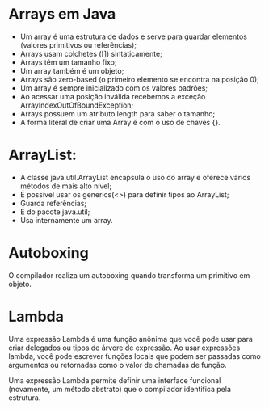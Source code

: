 # Arrays em Java

- Um array é uma estrutura de dados e serve para guardar elementos (valores primitivos ou referências);
- Arrays usam colchetes ([]) sintaticamente;
- Arrays têm um tamanho fixo;
- Um array também é um objeto;
- Arrays são zero-based (o primeiro elemento se encontra na posição 0);
- Um array é sempre inicializado com os valores padrões;
- Ao acessar uma posição inválida recebemos a exceção ArrayIndexOutOfBoundException;
- Arrays possuem um atributo length para saber o tamanho;
- A forma literal de criar uma Array é com o uso de chaves {}.

# ArrayList:

- A classe java.util.ArrayList encapsula o uso do array e oferece vários métodos de mais alto nível;
- É possível usar os generics(<>) para definir tipos ao ArrayList;
- Guarda referências;
- É do pacote java.util;
- Usa internamente um array.

# Autoboxing

O compilador realiza um autoboxing quando transforma um primitivo em objeto.

# Lambda

Uma expressão Lambda é uma função anônima que você pode usar para criar delegados ou tipos de árvore de expressão. Ao usar expressões lambda,
você pode escrever funções locais que podem ser passadas como argumentos ou retornadas como o valor de chamadas de função.

Uma expressão Lambda permite definir uma interface funcional (novamente, um método abstrato) que o compilador identifica pela estrutura. 